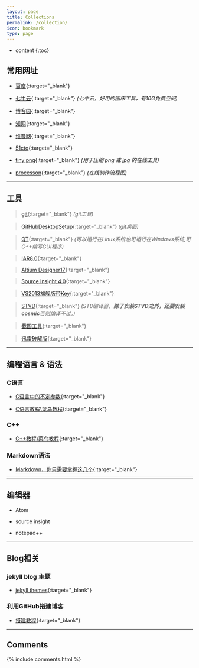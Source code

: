 ```yaml
---
layout: page
title: Collections
permalink: /collection/
icon: bookmark
type: page
---
```


* content
{:toc}

## 常用网址

- [百度](https://www.baidu.com/){:target="_blank"}

- [七牛云](https://portal.qiniu.com/bucket/image/resource){:target="_blank"}	*(七牛云，好用的图床工具，有10G免费空间)*

- [博客园](http://www.cnblogs.com/){:target="_blank"}
  
- [知网](http://www.cnki.net/){:target="_blank"}

- [维普网](http://www.cqvip.com/){:target="_blank"}

- [51cto](http://www.51cto.com/){:target="_blank"}

- [tiny png](https://tinypng.com/){:target="_blank"}	*(用于压缩 png 或 jpg 的在线工具)*

- [processon](https://www.processon.com/){:target="_blank"}	*(在线制作流程图)*

---

## 工具

>[git](https://pan.baidu.com/s/1jIl9xAI){:target="_blank"}	*(git工具)*

>[GitHubDesktopSetup](http://pan.baidu.com/s/1slFhyo9){:target="_blank"}	*(git桌面)*
	
>[QT](https://pan.baidu.com/s/1i5wuEw9){:target="_blank"}	*(可以运行在Linux系统也可运行在Windows系统,可C++编写GUI程序)*

>[IAR8.0](http://pan.baidu.com/s/1i5oZpY1){:target="_blank"}
	
>[Altium Designer17](http://pan.baidu.com/s/1gfktF6z){:target="_blank"}

>[Source Insight 4.0](http://pan.baidu.com/s/1miaaawS){:target="_blank"}
	
>[VS2013旗舰版带Key](https://pan.baidu.com/s/1c2CJSOC){:target="_blank"}
	
>[STVD](http://pan.baidu.com/s/1i5aMn2X){:target="_blank"}	*(ST8编译器，**除了安装STVD之外，还要安装cosmic**否则编译不过。)*
	
>[截图工具](http://pan.baidu.com/s/1i4OAOM5){:target="_blank"}

>[迅雷破解版](http://pan.baidu.com/s/1c2jKoqW){:target="_blank"}

---

## 编程语言 & 语法

### C语言

* [C语言中的不定参数](http://kmplayer.iteye.com/blog/842715){:target="_blank"}

* [C语言教程\菜鸟教程](http://www.runoob.com/cprogramming/c-tutorial.html){:target="_blank"}


### C++

* [C++教程\菜鸟教程](http://www.runoob.com/cplusplus/cpp-tutorial.html){:target="_blank"}

### Markdown语法

* [Markdown，你只需要掌握这几个](http://www.cnblogs.com/crazyant007/p/4220066.html){:target="_blank"}

---

## 编辑器

- Atom

- source insight

- notepad++

---

## Blog相关

### jekyll blog 主题
* [jekyll themes](http://jekyllthemes.org/){:target="_blank"}

### 利用GitHub搭建博客
* [搭建教程](http://www.cnfeat.com/blog/2014/05/10/how-to-build-a-blog/){:target="_blank"}

---

## Comments

{% include comments.html %}
